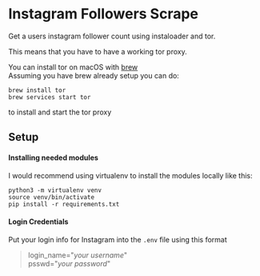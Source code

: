 # Instagram Followers Scrape

Get a users instagram follower count using instaloader and tor.


This means that you have to have a working tor proxy.

You can install tor on macOS with [brew](https://brew.sh)  
Assuming you have brew already setup you can do:
```shell
brew install tor
brew services start tor
```
to install and start the tor proxy

## Setup

#### Installing needed modules
I would recommend using virtualenv to install the modules locally like this:
```shell
python3 -m virtualenv venv
source venv/bin/activate
pip install -r requirements.txt
```

#### Login Credentials
Put your login info for Instagram into the `.env` file using this format
> login_name="*your username*"  
> psswd="*your password*"
